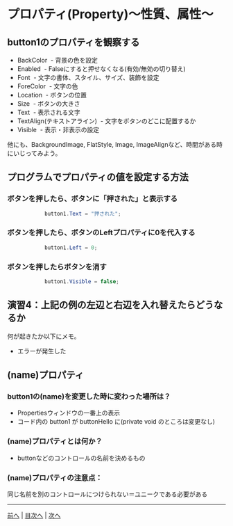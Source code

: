 # プロパティ(Property)～性質、属性～

## button1のプロパティを観察する

- BackColor
  - 背景の色を設定
- Enabled
  - Falseにすると押せなくなる(有効/無効の切り替え)
- Font
  - 文字の書体、スタイル、サイズ、装飾を設定
- ForeColor
  - 文字の色
- Location
  - ボタンの位置
- Size
  - ボタンの大きさ
- Text
  - 表示される文字
- TextAlign(テキストアライン)
  - 文字をボタンのどこに配置するか
- Visible
  - 表示・非表示の設定

他にも、BackgroundImage, FlatStyle, Image, ImageAlignなど、時間がある時にいじってみよう。

## プログラムでプロパティの値を設定する方法
### ボタンを押したら、ボタンに「押された」と表示する

```cs
            button1.Text = "押された";
```

### ボタンを押したら、ボタンのLeftプロパティに0を代入する

```cs
            button1.Left = 0;
```

### ボタンを押したらボタンを消す

```cs
            button1.Visible = false;
```

## 演習4：上記の例の左辺と右辺を入れ替えたらどうなるか
何が起きたか以下にメモ。

- エラーが発生した

## (name)プロパティ
### button1の(name)を変更した時に変わった場所は？
- Propertiesウィンドウの一番上の表示
- コード内の button1 が buttonHello に(private void のところは変更なし)

### (name)プロパティとは何か？
- buttonなどのコントロールの名前を決めるもの

### (name)プロパティの注意点：
同じ名前を別のコントロールにつけられない＝ユニークである必要がある

---

[前へ](03.md) | [目次へ](README.md#%E7%9B%AE%E6%AC%A1) | [次へ](05.md)
